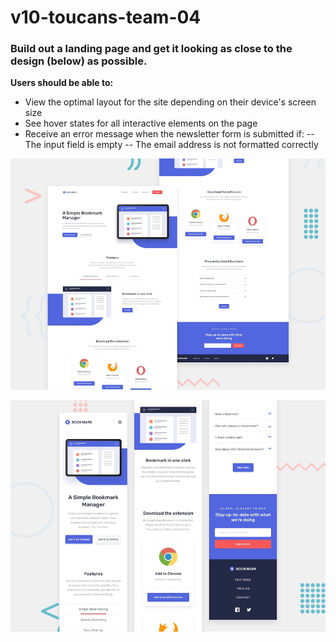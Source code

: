 # v10-toucans-team-04
### Build out a landing page and get it looking as close to the design (below) as possible.


**Users should be able to:**

- View the optimal layout for the site depending on their device's screen size
- See hover states for all interactive elements on the page
- Receive an error message when the newsletter form is submitted if:
   -- The input field is empty
   -- The email address is not formatted correctly

![desktop image](https://raw.githubusercontent.com/chingu-voyages/v10-toucans-team-04/master/design/desktop.jpg)

![mobile image](https://raw.githubusercontent.com/chingu-voyages/v10-toucans-team-04/master/design/mobile.jpg)

